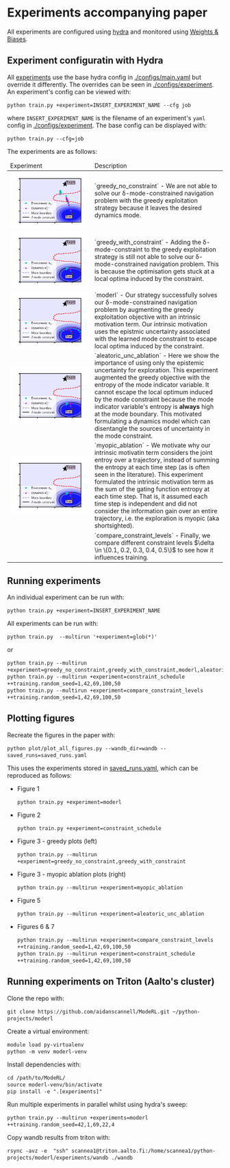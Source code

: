 # Experiments accompanying paper
All experiments are configured using [hydra](https://hydra.cc/) and monitored using [Weights & Biases](https://wandb.ai/site).

## Experiment configuratin with Hydra
All [experiments](./configs/experiment) use the base hydra
config in [./configs/main.yaml](./configs/main.yaml) but override it differently.
The overrides can be seen in [./configs/experiment](./configs/experiment).
An experiment's config can be viewed with:
``` shell
python train.py +experiment=INSERT_EXPERIMENT_NAME --cfg job
```
where `INSERT_EXPERIMENT_NAME` is the filename of an experiment's `yaml` config in [./configs/experiment](./configs/experiment).
The base config can be displayed with:
``` shell
python train.py --cfg=job
```
The experiments are as follows:
<table class=".table" style="width:100%">
  <thead>
  <tr>
    <td>Experiment</td>
    <td>Description</td>
    </tr>
  </thead>
  <tbody>
  <tr>
    <td style="width:10%">
<img src="https://github.com/aidanscannell/moderl/blob/master/experiments/gifs/initial-submission/greedy-no-constraint.gif" alt="<b>Greedy exploitation WITHOUT mode constraint</b>"> </td>
    <td style="width:10%">
     `greedy_no_constraint` - We are not able to solve our δ-mode-constrained navigation problem with the greedy exploitation strategy because it leaves the desired dynamics mode.</td>
  </tr>
  <tr>
    <td style="width:10%">
<img src="https://github.com/aidanscannell/moderl/blob/master/experiments/gifs/initial-submission/greedy-with-constraint.gif" alt="<b>Greedy exploitation WITH mode constraint</b>"> </td>
    <td style="width:10%">
    `greedy_with_constraint` - Adding the δ-mode-constraint to the greedy exploitation strategy is still not able to solve our δ-mode-constrained navigation problem. This is because the optimisation gets stuck at a local optima induced by the constraint.
     </td>
  </tr>
  <tr>
    <td style="width:10%">
<img src="https://github.com/aidanscannell/moderl/blob/master/experiments/gifs/initial-submission/moderl-exploration.gif" alt="<b>ModeRL (ours)</b>"> </td>
    <td style="width:10%">
    `moderl` - Our strategy successfully solves our δ-mode-constrained navigation problem by augmenting the greedy exploitation objective with an intrinsic motivation term. Our intrinsic motivation uses the epistmic uncertainty associated with the learned mode constraint to escape local optima induced by the constraint.
     </td>
  </tr>
  <tr>
    <td style="width:10%">
<img src="https://github.com/aidanscannell/moderl/blob/master/experiments/gifs/initial-submission/aleatoric-uncertainty.gif" alt="<b>Aleatoric uncertainty (ablation)</b>"> </td>
    <td style="width:10%">
`aleatoric_unc_ablation` - Here we show the importance of using only the epistemic uncertainty for exploration. This experiment augmented the greedy objective with the entropy of the mode indicator variable. It cannot escape the local optimum induced by the mode constraint because the mode indicator variable's entropy is <b>always</b> high at the mode boundary. This motivated formulating a dynamics model which can disentangle the sources of uncertainty in the mode constraint.
     </td>
  </tr>
  <tr>
    <td style="width:10%">
<img src="https://github.com/aidanscannell/moderl/blob/master/experiments/gifs/initial-submission/myopic-moderl.gif" alt="<b>Myopic intrinsic exploration (ablation)</b>"> </td>
    <td style="width:10%">
    `myopic_ablation` -  We motivate why our intrinsic motivatin term considers the joint entroy over a trajectory, instead of summing the entropy at each time step (as is often seen in the literature). This experiment formulated the intrinsic motivation term as the sum of the gating function entropy at each time step. That is, it assumed each time step is independent and did not consider the information gain over an entire trajectory, i.e. the exploration is myopic (aka shortsighted).
     </td>
  </tr>
  <tr>
    <td style="width:10%">
</td>
    <td style="width:10%">
    `compare_constraint_levels` - Finally, we compare different constraint levels $\delta \in \{0.1, 0.2, 0.3, 0.4, 0.5\}$ to see how it influences training.
     </td>
  </tr>
  </tbody>
</table>



<!-- The experiments in [./configs/experiment](./configs/experiment) are as follows: -->
<!-- - greedy_no_constraint -->
<!--     - Greedy exploitation strategy with no mode constraint -->
<!-- - greedy_with_constraint -->
<!--     - Greedy exploitation strategy with mode constraint -->
<!-- - moderl -->
<!--     - ModeRL's main strategy which uses the joint entropy of the gating function over a trajectory -->
<!-- - myopic_ablation -->
<!--     - Myopic strategy which uses the mean of the gating function's entropy at each state -->
<!-- - aleatoric_unc_ablation -->
<!--     - Uses the entropy of the mode indicator variable which represents aleatoric uncertainty -->
<!-- - constraint_schedule -->
<!--     - Uses an exponentially decaying schedule on the constraint level $\delta$ to tighten the constraint during training -->
<!-- - compare_constraint_levels -->
<!--     - Runs a sweep over constraint levels, i.e. it runs separate experiments for $\delta \in \{0.5, 0.4, 0.3, 0.2, 0.1\}$ -->

<!-- ## Install -->
<!-- Create a virtual environment: -->
<!-- ``` -->
<!-- cd /path/to/moderl -->
<!-- python -m venv moderl-venv -->
<!-- source moderl-venv/bin/activate -->
<!-- ``` -->
<!-- Install `ModeRL` in editable mode with dependencies needed for experiments: -->
<!-- ``` -->
<!-- pip install -e ".[experiments]" -->
<!-- ``` -->

## Running experiments
An individual experiment can be run with:
``` shell
python train.py +experiment=INSERT_EXPERIMENT_NAME
```
All experiments can be run with:
``` shell
python train.py  --multirun '+experiment=glob(*)'
```
or
``` shell
python train.py --multirun +experiment=greedy_no_constraint,greedy_with_constraint,moderl,aleatoric_unc_ablation,myopic_ablation
python train.py --multirun +experiment=constraint_schedule ++training.random_seed=1,42,69,100,50
python train.py --multirun +experiment=compare_constraint_levels ++training.random_seed=1,42,69,100,50
```

## Plotting figures
Recreate the figures in the paper with:
``` shell
python plot/plot_all_figures.py --wandb_dir=wandb --saved_runs=saved_runs.yaml
```
This uses the experiments stored in [saved_runs.yaml](./saved_runs.yaml), which can be reproduced as follows:
- Figure 1
    ``` shell
    python train.py +experiment=moderl
    ```
- Figure 2
    ``` shell
    python train.py +experiment=constraint_schedule
    ```
- Figure 3 - greedy plots (left)
    ``` shell
    python train.py --multirun +experiment=greedy_no_constraint,greedy_with_constraint
    ```
- Figure 3 - myopic ablation plots (right)
    ``` shell
    python train.py --multirun +experiment=myopic_ablation
    ```
- Figure 5
    ``` shell
    python train.py --multirun +experiment=aleatoric_unc_ablation
    ```
- Figures 6 & 7
    ``` shell
    python train.py --multirun +experiment=compare_constraint_levels ++training.random_seed=1,42,69,100,50
    python train.py --multirun +experiment=constraint_schedule ++training.random_seed=1,42,69,100,50
    ```


## Running experiments on Triton (Aalto's cluster)
Clone the repo with:
``` shell
git clone https://github.com/aidanscannell/ModeRL.git ~/python-projects/moderl
```
Create a virtual environment:
``` shell
module load py-virtualenv
python -m venv moderl-venv
```
Install dependencies with:
``` shell
cd /path/to/ModeRL/
source moderl-venv/bin/activate
pip install -e ".[experiments]"
```
Run multiple experiments in parallel whilst using hydra's sweep:
``` shell
python train.py --multirun +experiments=moderl ++training.random_seed=42,1,69,22,4
```
Copy wandb results from triton with:
``` shell
rsync -avz -e  "ssh" scannea1@triton.aalto.fi:/home/scannea1/python-projects/moderl/experiments/wandb ./wandb
```
